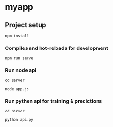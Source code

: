 # myapp

## Project setup
```
npm install
```

### Compiles and hot-reloads for development
```
npm run serve
```

### Run node api
```
cd server
```
```
node app.js
```

### Run python api for training & predictions
```
cd server
```
```
python api.py
```
